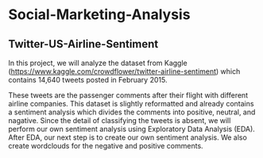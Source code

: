 # Social-Marketing-Analysis

Twitter-US-Airline-Sentiment
-----------------------------
In this project, we will analyze the dataset from Kaggle (https://www.kaggle.com/crowdflower/twitter-airline-sentiment) which contains 14,640 tweets posted in February 2015. 

These tweets are the passenger comments after their flight with different airline companies. This dataset is slightly reformatted and already contains a sentiment analysis which divides the comments into positive, neutral, and nagative. Since the detail of classifying the tweets is absent, we will perform our own sentiment analysis using Exploratory Data Analysis (EDA). After EDA, our next step is to create our own sentiment analysis. We also create wordclouds for the negative and positive comments. 

